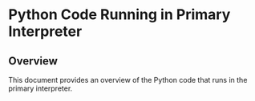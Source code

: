 # Python Code Running in Primary Interpreter

## Overview

This document provides an overview of the Python code that runs in the primary interpreter.
